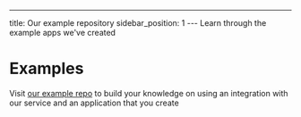 ---
title: Our example repository 
sidebar_position: 1
--- Learn through the example apps we've created

# Examples


Visit [our example repo](https://github.com/bcgov/keycloak-example-apps) to build  your knowledge on using an integration with our service and an application that you create

